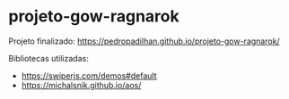 # projeto-gow-ragnarok
 Projeto finalizado: 
 https://pedropadilhan.github.io/projeto-gow-ragnarok/
 
 Bibliotecas utilizadas:
 - https://swiperjs.com/demos#default
 - https://michalsnik.github.io/aos/

